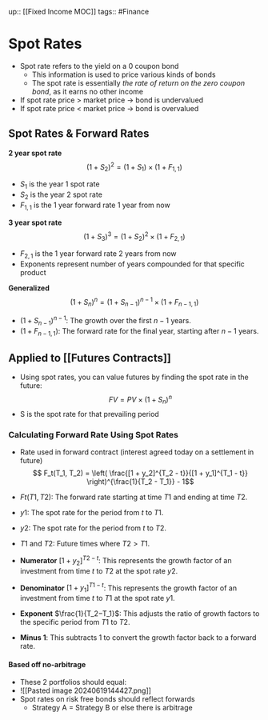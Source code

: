 up:: [[Fixed Income MOC]]
tags:: #Finance
# Spot Rates
- Spot rate refers to the yield on a 0 coupon bond
	- This information is used to price various kinds of bonds
	- The spot rate is essentially *the rate of return on the zero coupon bond*, as it earns no other income
- If spot rate price > market price -> bond is undervalued
-  If spot rate price < market price -> bond is overvalued
## Spot Rates & Forward Rates
**2 year spot rate**
$$ (1+S_2)^2=(1+S_1) \times (1+F_{1,1}) $$
- $S_1$ is the year 1 spot rate
- $S_2$ is the year 2 spot rate
- $F_{1,1}$ is the 1 year forward rate 1 year from now

**3 year spot rate**
$$ (1+S_3)^3=(1+S_2)^2 \times (1+F_{2,1}) $$
- $F_{2,1}$ is the 1 year forward rate 2 years from now
- Exponents represent number of years compounded for that specific product

**Generalized**
$$(1 + S_n)^n = (1 + S_{n-1})^{n-1} \times (1 + F_{n-1,1})$$
- $(1+S_{n−1}​)^{n−1}$: The growth over the first $n−1$ years.
- $(1+F_{n−1,1})$: The forward rate for the final year, starting after $n−1$ years.

## Applied to [[Futures Contracts]]
- Using spot rates, you can value futures by finding the spot rate in the future:
$$ FV = PV \times (1 + S_n)^n $$
- S is the spot rate for that prevailing period
### Calculating Forward Rate Using Spot Rates
- Rate used in forward contract (interest agreed today on a settlement in future)
$$ F_t(T_1, T_2) = \left( \frac{[1 + y_2]^{T_2 - t}}{[1 + y_1]^{T_1 - t}} \right)^{\frac{1}{T_2 - T_1}} - 1$$
- $Ft​(T1​,T2​)$: The forward rate starting at time $T1$​ and ending at time $T2$​.
- $y1$​: The spot rate for the period from $t$ to $T1$​.
- $y2$​: The spot rate for the period from $t$ to $T2$​.
- $T1$​ and $T2$​: Future times where $T2>T1$​.

- **Numerator** $[1+y_2]^{T2−t}$: This represents the growth factor of an investment from time $t$ to $T2$​ at the spot rate $y2$​.
- **Denominator** $[1+y_1]^{T1−t}$: This represents the growth factor of an investment from time $t$ to $T1$​ at the spot rate $y1$​.
- **Exponent** $\frac{1}{T_2−T_1}$​: This adjusts the ratio of growth factors to the specific period from $T1$​ to $T2$​.
- **Minus 1**: This subtracts 1 to convert the growth factor back to a forward rate.
#### Based off no-arbitrage
- These 2 portfolios should equal:
- ![[Pasted image 20240619144427.png]]
- Spot rates on risk free bonds should reflect forwards
	- Strategy A = Strategy B or else there is arbitrage